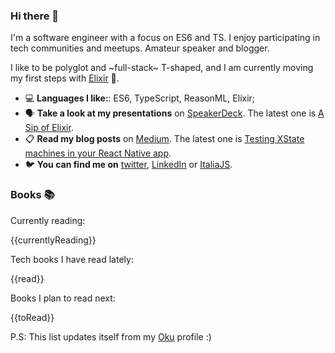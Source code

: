 ### Hi there 👋

<!--
**simonedavico/simonedavico** is a ✨ _special_ ✨ repository because its `README.md` (this file) appears on your GitHub profile.
-->

I'm a software engineer with a focus on ES6 and TS. I enjoy participating in tech communities and meetups. Amateur speaker and blogger. 

I like to be polyglot and ~full-stack~ T-shaped, and I am currently moving my first steps with [Elixir](https://elixir-lang.org/) 🧪. 

- 💻 **Languages I like:**: ES6, TypeScript, ReasonML, Elixir;
- 🗣 **Take a look at my presentations** on [SpeakerDeck](https://speakerdeck.com/simonedavico). The latest one is [A Sip of Elixir](https://speakerdeck.com/simonedavico/a-sip-of-elixir).
- 📋 **Read my blog posts** on [Medium](https://medium.com/@simonedavico). The latest one is [Testing XState machines in your React Native app](https://medium.com/welld-tech/testing-xstate-machines-in-your-react-native-app-236fb01bf5b8).
- 🐦 **You can find me on** [twitter](https://twitter.com/simonedavico), [LinkedIn](https://linkedin.com/in/simonedavico) or [ItaliaJS](https://italia-js.org/).

### Books 📚

Currently reading:

{{currentlyReading}}

Tech books I have read lately:

{{read}}

Books I plan to read next:

{{toRead}}

P.S: This list updates itself from my [Oku](https://oku.club/user/simonedavico) profile :)
